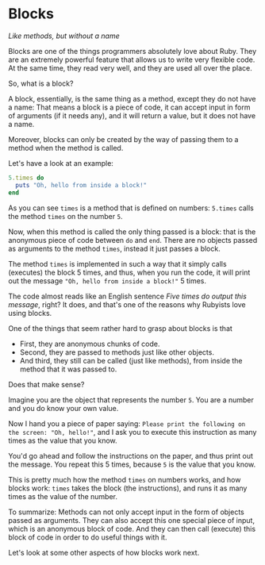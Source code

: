 # Blocks

*Like methods, but without a name*

Blocks are one of the things programmers absolutely love about Ruby. They are
an extremely powerful feature that allows us to write very flexible code. At
the same time, they read very well, and they are used all over the place.

So, what is a block?

A block, essentially, is the same thing as a method, except they do not have a
name: That means a block is a piece of code, it can accept input in form of
arguments (if it needs any), and it will return a value, but it does not have a
name.

Moreover, blocks can only be created by the way of passing them to a method
when the method is called.

Let's have a look at an example:

```ruby
5.times do
  puts "Oh, hello from inside a block!"
end
```

As you can see `times` is a method that is defined on numbers: `5.times` calls
the method `times` on the number `5`.

Now, when this method is called the only thing passed is a block: that is the
anonymous piece of code between `do` and `end`. There are no objects passed as
arguments to the method `times`, instead it just passes a block.

The method `times` is implemented in such a way that it simply calls (executes)
the block 5 times, and thus, when you run the code, it will print out the
message `"Oh, hello from inside a block!"` 5 times.

The code almost reads like an English sentence *Five times do output this
message*, right? It does, and that's one of the reasons why Rubyists love
using blocks.

One of the things that seem rather hard to grasp about blocks is that

* First, they are anonymous chunks of code.
* Second, they are passed to methods just like other objects.
* And third, they still can be called (just like methods), from inside the
  method that it was passed to.

Does that make sense?

Imagine you are the object that represents the number `5`. You are a number and
you do know your own value.

Now I hand you a piece of paper saying: `Please print the following on the
screen: "Oh, hello!"`, and I ask you to execute this instruction as many times
as the value that you know.

You'd go ahead and follow the instructions on the paper, and thus print out the
message. You repeat this 5 times, because `5` is the value that you know.

This is pretty much how the method `times` on numbers works, and how blocks
work: `times` takes the block (the instructions), and runs it as many times
as the value of the number.

To summarize: Methods can not only accept input in the form of objects passed
as arguments.  They can also accept this one special piece of input, which is
an anonymous block of code. And they can then call (execute) this block of code
in order to do useful things with it.

Let's look at some other aspects of how blocks work next.
